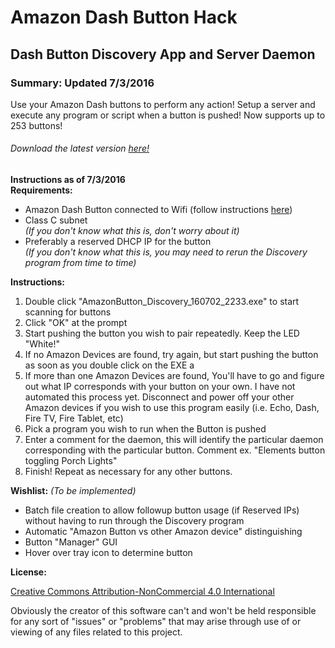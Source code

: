 Amazon Dash Button Hack 
=============
## Dash Button Discovery App and Server Daemon 


### Summary: Updated 7/3/2016
Use your Amazon Dash buttons to perform any action! Setup a server and execute any program or script when a button is pushed! Now supports up to 253 buttons!   

###### Download the latest version [here!](https://github.com/fiveseven808/AmazonDashButtonHack/raw/master/prod/AmazonButton_Discovery_160702_2233.zip)  


**Instructions as of 7/3/2016**  
**Requirements:**

  * Amazon Dash Button connected to Wifi (follow instructions [here](http://www.instructables.com/id/Amazon-Dash-Button-Hack/))
  * Class C subnet  
    *(If you don't know what this is, don't worry about it)*
  * Preferably a reserved DHCP IP for the button  
    *(If you don't know what this is, you may need to rerun the Discovery program from time to time)*
	
**Instructions:**

  1. Double click "AmazonButton_Discovery_160702_2233.exe" to start scanning for buttons
  2. Click "OK" at the prompt
  3. Start pushing the button you wish to pair repeatedly. Keep the LED "White!"
  4. If no Amazon Devices are found, try again, but start pushing the button as soon as you double click on the EXE a
  5. If more than one Amazon Devices are found, You'll have to go and figure out what IP corresponds with your button on your own. I have not automated this process yet. Disconnect and power off your other Amazon devices if you wish to use this program easily (i.e. Echo, Dash, Fire TV, Fire Tablet, etc) 
  6. Pick a program you wish to run when the Button is pushed
  7. Enter a comment for the daemon, this will identify the particular daemon corresponding with the particular button. Comment ex. "Elements button toggling Porch Lights" 
  8. Finish! Repeat as necessary for any other buttons. 
		
		  	 
**Wishlist:** *(To be implemented)*

  * Batch file creation to allow followup button usage (if Reserved IPs) without having to run through the Discovery program
  * Automatic "Amazon Button vs other Amazon device" distinguishing
  * Button "Manager" GUI 
  * Hover over tray icon to determine button

**License:** 

[Creative Commons Attribution-NonCommercial 4.0 International ](https://creativecommons.org/licenses/by-nc/4.0/)  

Obviously the creator of this software can't and won't be held responsible for any sort of "issues" or "problems" that may arise through use of or viewing of any files related to this project. 
